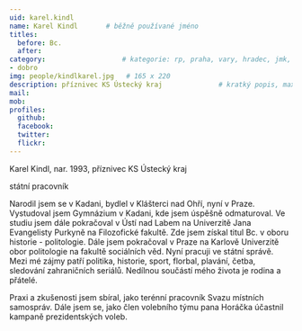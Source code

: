 ```yaml
---
uid: karel.kindl
name: Karel Kindl   	# běžně používané jméno
titles:
  before: Bc.
  after:
category:                 	# kategorie: rp, praha, vary, hradec, jmk, senat
- dobro
img: people/kindlkarel.jpg   # 165 x 220
description: příznivec KS Ústecký kraj           	# kratký popis, max 160 znaků
mail: 
mob:	
profiles:
  github:
  facebook: 
  twitter: 
  flickr: 
---
```


Karel Kindl, nar. 1993, příznivec KS Ústecký kraj  

státní pracovník

Narodil jsem se v Kadani, bydlel v Klášterci nad Ohří, nyní v Praze.
Vystudoval jsem Gymnázium v Kadani, kde jsem úspěšně odmaturoval. 
Ve studiu jsem dále pokračoval v Ústí nad Labem na Univerzitě Jana Evangelisty Purkyně na Filozofické fakultě. Zde jsem získal titul Bc. v oboru historie - politologie. Dále jsem pokračoval v Praze na Karlově Univerzitě obor politologie na fakultě sociálních věd.
Nyní pracuji ve státní správě. 
Mezi mé zájmy patří politika, historie, sport, florbal, plavání, četba, sledování zahraničních seriálů. Nedílnou součástí mého života je rodina a přátelé.  

Praxi a zkušenosti jsem sbíral, jako terénní pracovník Svazu místních samospráv. Dále jsem se, jako člen volebního týmu pana Horáčka účastnil kampaně prezidentských voleb.

